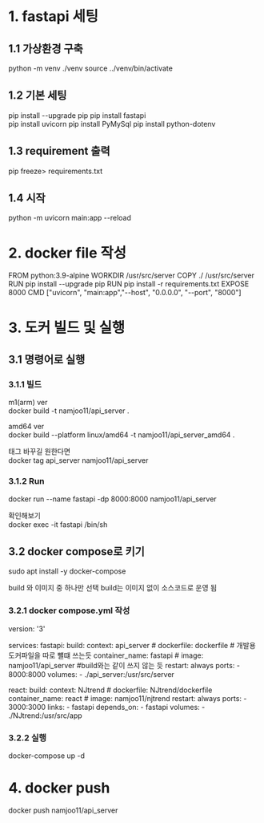 # 1. fastapi 세팅
## 1.1 가상환경 구축
python -m venv ./venv
source ../venv/bin/activate
## 1.2 기본 세팅
pip install --upgrade pip
pip install fastapi  
pip install uvicorn
pip install PyMySql
pip install python-dotenv

## 1.3 requirement 출력
pip freeze> requirements.txt 
## 1.4 시작
python -m uvicorn main:app --reload


# 2. docker file 작성
FROM python:3.9-alpine
WORKDIR /usr/src/server
COPY ./ /usr/src/server
RUN pip install --upgrade pip
RUN pip install -r requirements.txt
EXPOSE 8000
CMD ["uvicorn", "main:app","--host", "0.0.0.0", "--port", "8000"]

# 3. 도커 빌드 및 실행
## 3.1 명령어로 실행
### 3.1.1 빌드
m1(arm) ver  
    docker build -t namjoo11/api_server .   

amd64 ver  
    docker build --platform linux/amd64 -t namjoo11/api_server_amd64 . 

태그 바꾸길 원한다면  
    docker tag api_server namjoo11/api_server  

### 3.1.2 Run
docker run --name fastapi -dp 8000:8000 namjoo11/api_server 

확인해보기  
docker exec -it fastapi /bin/sh

## 3.2 docker compose로 키기
sudo apt install -y docker-compose

build 와 이미지 중 하나만 선택
build는 이미지 없이 소스코드로 운영 됨
### 3.2.1 docker compose.yml 작성

version: '3'

services:
  fastapi:
    build: 
      context: api_server
      # dockerfile: dockerfile # 개발용 도커파일을 따로 뺼떄 쓰는듯
    container_name: fastapi
    # image: namjoo11/api_server  #build와는 같이 쓰지 않는 듯
    restart: always
    ports:
      - 8000:8000
    volumes:
      - ./api_server:/usr/src/server

  react:
    build: 
      context: NJtrend
    #   dockerfile: NJtrend/dockerfile
    container_name: react
    # image: namjoo11/njtrend
    restart: always
    ports:
      - 3000:3000
    links:
      - fastapi
    depends_on:
      - fastapi
    volumes:
      - ./NJtrend:/usr/src/app

### 3.2.2 실행
docker-compose up  -d 

# 4. docker push
docker push namjoo11/api_server